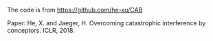 The code is from https://github.com/he-xu/CAB

Paper: He, X. and Jaeger, H. Overcoming catastrophic interference by conceptors. ICLR, 2018.

